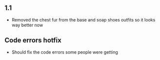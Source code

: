 ## 1.1
- Removed the chest fur from the base and soap shoes outfits so it looks way better now

## Code errors hotfix
- Should fix the code errors some people were getting
